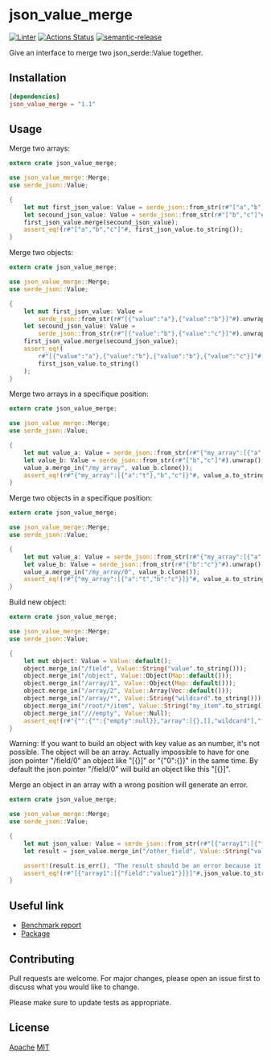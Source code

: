 # json_value_merge

[![Linter](https://github.com/jmfiaschi/json_value_merge/workflows/Lint/badge.svg)](https://github.com/jmfiaschi/json_value_merge/actions/workflows/lint.yml)
[![Actions Status](https://github.com/jmfiaschi/json_value_merge/workflows/CI/badge.svg)](https://github.com/jmfiaschi/json_value_merge/actions/workflows/ci.yml)
[![semantic-release](https://img.shields.io/badge/%20%20%F0%9F%93%A6%F0%9F%9A%80-semantic--release-e10079.svg)](https://github.com/semantic-release/semantic-release)

Give an interface to merge two json_serde::Value together.

## Installation

 ```Toml
[dependencies]
json_value_merge = "1.1"
```

## Usage

Merge two arrays:

```rust
extern crate json_value_merge;

use json_value_merge::Merge;
use serde_json::Value;

{
    let mut first_json_value: Value = serde_json::from_str(r#"["a","b"]"#).unwrap();
    let secound_json_value: Value = serde_json::from_str(r#"["b","c"]"#).unwrap();
    first_json_value.merge(secound_json_value);
    assert_eq!(r#"["a","b","c"]"#, first_json_value.to_string());
}
```

Merge two objects:

```rust
extern crate json_value_merge;

use json_value_merge::Merge;
use serde_json::Value;

{
    let mut first_json_value: Value =
        serde_json::from_str(r#"[{"value":"a"},{"value":"b"}]"#).unwrap();
    let secound_json_value: Value =
        serde_json::from_str(r#"[{"value":"b"},{"value":"c"}]"#).unwrap();
    first_json_value.merge(secound_json_value);
    assert_eq!(
        r#"[{"value":"a"},{"value":"b"},{"value":"b"},{"value":"c"}]"#,
        first_json_value.to_string()
    );
}
```

Merge two arrays in a specifique position:

```rust
extern crate json_value_merge;

use json_value_merge::Merge;
use serde_json::Value;

{
    let mut value_a: Value = serde_json::from_str(r#"{"my_array":[{"a":"t"}]}"#).unwrap();
    let value_b: Value = serde_json::from_str(r#"["b","c"]"#).unwrap();
    value_a.merge_in("/my_array", value_b.clone());
    assert_eq!(r#"{"my_array":[{"a":"t"},"b","c"]}"#, value_a.to_string());
}
```

Merge two objects in a specifique position:

```rust
extern crate json_value_merge;

use json_value_merge::Merge;
use serde_json::Value;

{
    let mut value_a: Value = serde_json::from_str(r#"{"my_array":[{"a":"t"}]}"#).unwrap();
    let value_b: Value = serde_json::from_str(r#"{"b":"c"}"#).unwrap();
    value_a.merge_in("/my_array/0", value_b.clone());
    assert_eq!(r#"{"my_array":[{"a":"t","b":"c"}]}"#, value_a.to_string());
}
```

Build new object:

```rust
extern crate json_value_merge;

use json_value_merge::Merge;
use serde_json::Value;

{
    let mut object: Value = Value::default();
    object.merge_in("/field", Value::String("value".to_string()));
    object.merge_in("/object", Value::Object(Map::default()));
    object.merge_in("/array/1", Value::Object(Map::default()));
    object.merge_in("/array/2", Value::Array(Vec::default()));
    object.merge_in("/array/*", Value::String("wildcard".to_string()));
    object.merge_in("/root/*/item", Value::String("my_item".to_string()));
    object.merge_in("///empty", Value::Null);
    assert_eq!(r#"{"":{"":{"empty":null}},"array":[{},[],"wildcard"],"field":"value","object":{},"root":[{"item":"my_item"}]}"#, object.to_string());
}
```

Warning: If you want to build an object with key value as an number, it's not possible. The object will be an array.
Actually impossible to have for one json pointer "/field/0" an object like "[{}]" or "{"0":{}}" in the same time.
By default the json pointer "/field/0"  will build an object like this "[{}]".

Merge an object in an array with a wrong position will generate an error.

```rust
extern crate json_value_merge;

use json_value_merge::Merge;
use serde_json::Value;

{
    let mut json_value: Value = serde_json::from_str(r#"[{"array1":[{"field":"value1"}]}]"#).unwrap();
    let result = json_value.merge_in("/other_field", Value::String("value".to_string()));

    assert!(result.is_err(), "The result should be an error because it's not possible to find or add an object in an array with a string field exept '*'");
    assert_eq!(r#"[{"array1":[{"field":"value1"}]}]"#,json_value.to_string());
}
```

## Useful link

* [Benchmark report](https://jmfiaschi.github.io/json_value_merge/bench/main/)
* [Package](https://crates.io/crates/json_value_merge)

## Contributing

Pull requests are welcome. For major changes, please open an issue first to discuss what you would like to change.

Please make sure to update tests as appropriate.

## License

[Apache](https://choosealicense.com/licenses/apache-2.0/)
[MIT](https://choosealicense.com/licenses/mit/)
